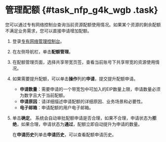 # 管理配额 {#task_nfp_g4k_wgb .task}

您可以通过专有网络控制台查询当前资源配额使用情况。如果某个资源的剩余配额不满足业务需求，您可以直接申请增加配额。

1.  登录[专有网络管理控制台](https://vpcnext.console.aliyun.com)。
2.  在左侧导航栏，单击**配额管理**。
3.  在配额管理页面，选择共享带宽页签，查看当前账号下共享带宽的资源使用情况。
4.  如果需要提升配额，可以单击**操作**列的**申请**，提交提升配额申请。 

    -   **申请数量**：需要申请的一个带宽包中可加入的EIP数量上限，申请数量必须为数字且大于当前配额。
    -   **申请原因**：请详细描述申请配额的详细原因、业务场景和必要性。
    -   **电子邮箱**：申请配额的用户电子邮箱。
5.  单击**确定**。 系统会自动审批配额申请是否合理，如果不合理，申请状态为**拒绝**，如果合理，申请状态为**通过**，配额立即自动提升为申请的数量。

    在**申请历史**列单击**申请历史**，可以查看配额申请历史。


